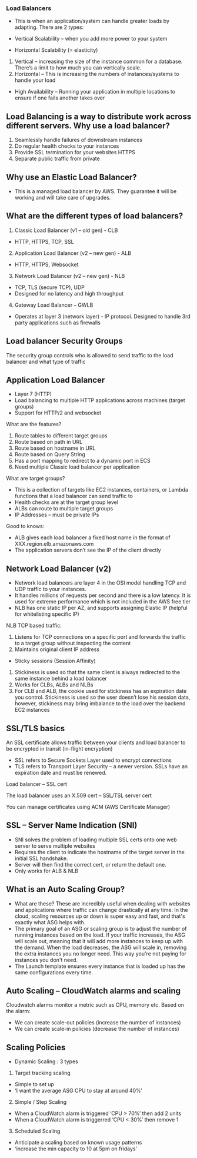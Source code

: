 ### Load Balancers
- This is when an application/system can handle greater loads by adapting. There are 2 types: 

- Vertical Scalability – when you add more power to your system 
- Horizontal Scalability (=  elasticity) 

1. Vertical – increasing the size of the instance common for a database. There’s a limit to how much you can vertically scale.  
2. Horizontal – This is increasing the numbers of instances/systems to handle your load  

- High Availability – Running your application in multiple locations to ensure if one fails another takes over 

 

## Load Balancing is a way to distribute work across different servers.  Why use a load balancer? 

1. Seamlessly handle failures of downstream instances  
2. Do regular health checks to your instances 
3. Provide SSL termination for your websites HTTPS 
4. Separate public traffic from private 

## Why use an Elastic Load Balancer? 
- This is a managed load balancer by AWS. They guarantee it will be working and will take care of upgrades. 
 

## What are the different types of load balancers?  

1. Classic Load Balancer (v1 – old gen) - CLB  

- HTTP, HTTPS, TCP, SSL  

2. Application Load Balancer (v2 – new gen) - ALB 

- HTTP, HTTPS, Websocket 

3. Network Load Balancer (v2 – new gen) - NLB 

- TCP, TLS (secure TCP), UDP 
- Designed for no latency and high throughput  

4. Gateway Load Balancer – GWLB 

- Operates at layer 3 (network layer) - IP protocol. Designed to handle 3rd party applications such as firewalls  

 

## Load balancer Security Groups  

The security group controls who is allowed to send traffic to the load balancer and what type of traffic  

## Application Load Balancer 

- Layer 7 (HTTP) 
- Load balancing to multiple HTTP applications across machines (target groups) 
- Support for HTTP/2 and websocket  

What are the features? 

1. Route tables to different target groups 
2. Route based on path in URL  
3. Route based on hostname in URL  
4. Route based on Query String 
5. Has a port mapping to redirect to a dynamic port in ECS  
6. Need multiple Classic load balancer per application  

What are target groups? 

- This is a collection of targets like EC2 instances, containers, or Lambda functions that a load balancer can send traffic to  
- Health checks are at the target group level  
- ALBs can route to multiple target groups  
- IP Addresses – must be private IPs 

 

Good to knows: 

- ALB gives each load balancer a fixed host name in the format of XXX.region.elb.amazonaws.com  
- The application servers don’t see the IP of the client directly  

 

## Network Load Balancer (v2) 

- Network load balancers are layer 4 in the OSI model handling TCP and UDP traffic to your instances.  
- It handles millions of requests per second and there is a low latency. It is used for extreme performance which is not included in the AWS free tier  
- NLB has one static IP per AZ, and supports assigning Elastic IP (helpful for whitelisting specific IP) 

NLB TCP based traffic: 

1. Listens for TCP connections on a specific port and forwards the traffic to a target group without inspecting the content 
2. Maintains original client IP address 

- Sticky sessions (Session Affinity) 

1. Stickiness is used so that the same client is always redirected to the same instance behind a load balancer 
2. Works for CLBs, ALBs and NLBs  
3. For CLB and ALB, the cookie used for stickiness has an expiration date you control. Stickiness is used so the user doesn’t lose his session data, however, stickiness may bring imbalance to the load over the backend EC2 instances  

 

## SSL/TLS basics 

An SSL certificate allows traffic between your clients and load balancer to be encrypted in transit (in-flight encryption) 

- SSL refers to Secure Sockets Layer used to encrypt connections  
- TLS refers to Transport Layer Security – a newer version. SSLs have an expiration date and must be renewed.  

Load balancer – SSL cert 

The load balancer uses an X.509 cert – SSL/TSL server cert 

You can manage certificates using ACM (AWS Certificate Manager) 

## SSL – Server Name Indication (SNI) 

- SNI solves the problem of loading multiple SSL certs onto one web server to serve multiple websites  
- Requires the client to indicate the hostname of the target server in the initial SSL handshake.  
- Server will then find the correct cert, or return the default one.  
- Only works for ALB & NLB 

## What is an Auto Scaling Group? 

- What are these? These are incredibly useful when dealing with websites and applications where traffic can change drastically at any time. In the cloud, scaling resources up or down is super easy and fast, and that's exactly what ASG helps with. 
- The primary goal of an ASG or scaling group is to adjust the number of running instances based on the load. If your traffic increases, the ASG will scale out, meaning that it will add more instances to keep up with the demand. When the load decreases, the ASG will scale in, removing the extra instances you no longer need. This way you're not paying for instances you don't need. 
- The Launch template ensures every instance that is loaded up has the same configurations every time.  

 

## Auto Scaling – CloudWatch alarms and scaling  

Cloudwatch alarms monitor a metric such as CPU, memory etc. Based on the alarm:

- We can create scale-out policies (increase the number of instances) 
- We can create scale-in policies (decrease the number of instances) 

 

## Scaling Policies 

- Dynamic Scaling : 3 types  

1. Target tracking scaling  
- Simple to set up  
- ‘I want the average ASG CPU to stay at around 40%’ 

2. Simple / Step Scaling  
- When a CloudWatch alarm is triggered ‘CPU > 70%’ then add 2 units  
- When a CloudWatch alarm is triggerred ‘CPU < 30%’ then remove 1  

3. Scheduled Scaling  
- Anticipate a scaling based on known usage patterns  
- ‘increase the min capacity to 10 at 5pm on fridays’ 